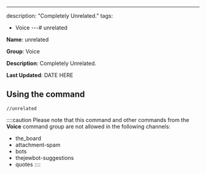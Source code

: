 ---
description: "Completely Unrelated."
tags:
  - Voice
---# unrelated

**Name**: unrelated

**Group**: Voice

**Description**: Completely Unrelated.

**Last Updated**: DATE HERE

## Using the command

    //unrelated

::::caution Please note that this command and other commands from the **Voice** command group are not allowed in the following channels:
- the_board
- attachment-spam
- bots
- thejewbot-suggestions
- quotes
::::